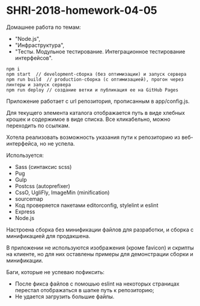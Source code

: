 # SHRI-2018-homework-04-05

Домашнее работа по темам: 
* "Node.js",
* "Инфраструктура",
* "Тесты. Модульное тестирование. Интеграционное тестирование интерфейсов".

```
npm i
npm start  // development-сборка (без оптимизации) и запуск сервера
npm run build  // production-сборка (с оптимизацией), прогон через линтеры и запуск сервера
npm run deploy // создание ветки и публикация ее на GitHub Pages

```
Приложение работает с url репозитория, прописанным в app/config.js.

Для текущего элемента каталога отображается путь в виде хлебных крошек и содержимое в виде списка.
Все кликабельно, можно переходить по ссылкам.

Хотела реализовать возможность указания пути к репозиторию из веб-интерфейса, но не успела.

Используется:
* Sass (синтаксис scss)
* Pug
* Gulp
* Postcss (autoprefixer)
* CssO, UgliFly, ImageMin (minification)
* sourcemap
* Код проверяется пакетами editorconfig, stylelint и eslint
* Express
* Node.js

Настроена сборка без минификации файлов для разработки, и сборка с минификацией для продакшена.

В приложении не используются изображения (кроме favicon) и скрипты на клиенте, но для них оставлены примеры для демонстрации сборки и минификации.

Баги, которые не успеваю пофиксить:
* После фикса файлов с помошью eslint на некоторых страницах перестал отображаться в шапке путь к репозиторию;
* Не удается загрузить большие файлы.
